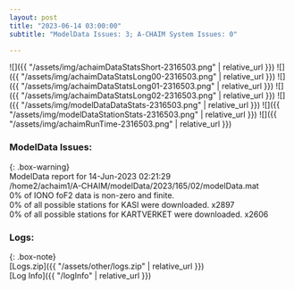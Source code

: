 ```yaml
---
layout: post
title: "2023-06-14 03:00:00"
subtitle: "ModelData Issues: 3; A-CHAIM System Issues: 0"

---
```


![]({{ "/assets/img/achaimDataStatsShort-2316503.png" | relative_url }})
![]({{ "/assets/img/achaimDataStatsLong00-2316503.png" | relative_url }})
![]({{ "/assets/img/achaimDataStatsLong01-2316503.png" | relative_url }})
![]({{ "/assets/img/achaimDataStatsLong02-2316503.png" | relative_url }})
![]({{ "/assets/img/modelDataDataStats-2316503.png" | relative_url }})
![]({{ "/assets/img/modelDataStationStats-2316503.png" | relative_url }})
![]({{ "/assets/img/achaimRunTime-2316503.png" | relative_url }})


### ModelData Issues:  
  
{: .box-warning}  
 ModelData report for 14-Jun-2023 02:21:29   
 /home2/achaim1/A-CHAIM/modelData/2023/165/02/modelData.mat   
 0% of IONO foF2 data is non-zero and finite.   
 0% of all possible stations for KASI were downloaded. x2897   
 0% of all possible stations for KARTVERKET were downloaded. x2606   
  


### Logs:  
  
{: .box-note}  
[Logs.zip]({{ "/assets/other/logs.zip" | relative_url }})  
[Log Info]({{ "/logInfo" | relative_url }})  
